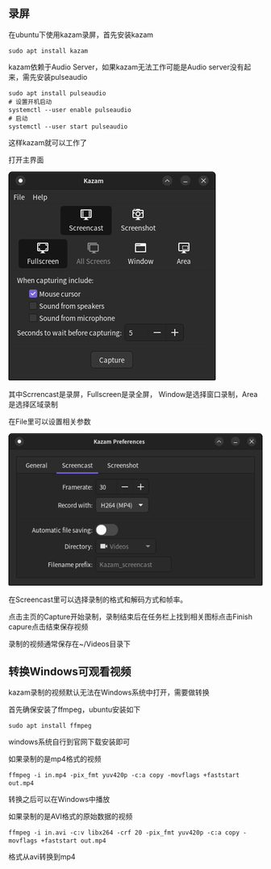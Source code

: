 ## 录屏

在ubuntu下使用kazam录屏，首先安装kazam

```shell
sudo apt install kazam
```

kazam依赖于Audio Server，如果kazam无法工作可能是Audio server没有起来，需先安装pulseaudio

```shell
sudo apt install pulseaudio
# 设置开机启动
systemctl --user enable pulseaudio
# 启动
systemctl --user start pulseaudio
```

这样kazam就可以工作了

打开主界面

![](kazam_main.png)

其中Scrrencast是录屏，Fullscreen是录全屏， Window是选择窗口录制，Area是选择区域录制

在File里可以设置相关参数

![Kazam_preferences](Kazam_preferences.png)

在Screencast里可以选择录制的格式和解码方式和帧率。

点击主页的Capture开始录制，录制结束后在任务栏上找到相关图标点击Finish capure点击结束保存视频

录制的视频通常保存在~/Videos目录下

## 转换Windows可观看视频

kazam录制的视频默认无法在Windows系统中打开，需要做转换

首先确保安装了ffmpeg，ubuntu安装如下

```shell
sudo apt install ffmpeg
```

windows系统自行到官网下载安装即可

如果录制的是mp4格式的视频

```shell
ffmpeg -i in.mp4 -pix_fmt yuv420p -c:a copy -movflags +faststart out.mp4
```

转换之后可以在Windows中播放

如果录制的是AVI格式的原始数据的视频

```shell
ffmpeg -i in.avi -c:v libx264 -crf 20 -pix_fmt yuv420p -c:a copy -movflags +faststart out.mp4
```

格式从avi转换到mp4


